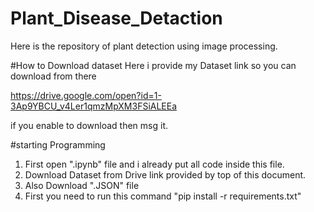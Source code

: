 # Plant_Disease_Detaction
Here is the repository of plant detection using image processing.

#How to Download dataset
Here i provide my Dataset link so you can download from there

https://drive.google.com/open?id=1-3Ap9YBCU_v4Ler1qmzMpXM3FSiALEEa

if you enable to download then msg it.

#starting Programming
1. First open ".ipynb" file and i already put all code inside this file.
2. Download Dataset from Drive link provided by top of this document.
3. Also Download ".JSON" file
4. First you need to run this command "pip install -r requirements.txt"

